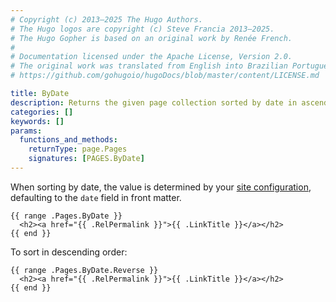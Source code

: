 ```yaml
---
# Copyright (c) 2013–2025 The Hugo Authors.
# The Hugo logos are copyright (c) Steve Francia 2013–2025.
# The Hugo Gopher is based on an original work by Renée French.
#
# Documentation licensed under the Apache License, Version 2.0.
# The original work was translated from English into Brazilian Portuguese.
# https://github.com/gohugoio/hugoDocs/blob/master/content/LICENSE.md

title: ByDate
description: Returns the given page collection sorted by date in ascending order.
categories: []
keywords: []
params:
  functions_and_methods:
    returnType: page.Pages
    signatures: [PAGES.ByDate]
---
```


When sorting by date, the value is determined by your [site configuration], defaulting to the `date` field in front matter.

[site configuration]: /configuration/front-matter/#dates

```go-html-template
{{ range .Pages.ByDate }}
  <h2><a href="{{ .RelPermalink }}">{{ .LinkTitle }}</a></h2>
{{ end }}
```

To sort in descending order:

```go-html-template
{{ range .Pages.ByDate.Reverse }}
  <h2><a href="{{ .RelPermalink }}">{{ .LinkTitle }}</a></h2>
{{ end }}
```
